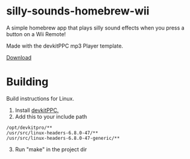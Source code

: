 # silly-sounds-homebrew-wii
 A simple homebrew app that plays silly sound effects when you press a button on a Wii Remote!
 
 Made with the devkitPPC mp3 Player template.

 [Download](https://www.dropbox.com/scl/fi/2cmk6booi2a9rw58nz9r0/silly-sounds.zip?rlkey=u8u6uvptf14545dgytebx19od&st=hjtwbrtr&dl=0)
 
# Building

Build instructions for Linux.

1. Install [devkitPPC.](https://devkitpro.org/wiki/Getting_Started)
2. Add this to your include path
```
/opt/devkitpro/**
/usr/src/linux-headers-6.8.0-47/**
/usr/src/linux-headers-6.8.0-47-generic/**
```
3. Run "make" in the project dir
